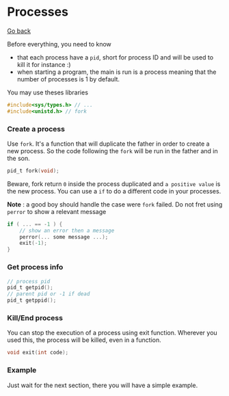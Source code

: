 # Processes

[Go back](../../../__old/c)

Before everything, you need to know

* that each process have a ``pid``, short for
process ID and will be used to kill it for instance :)
* when starting a program, the main is run is a process
meaning that the number of processes is 1 by default.
  
You may use theses libraries

```c
#include<sys/types.h> // ...
#include<unistd.h> // fork
```

### Create a process

Use ``fork``. It's a function that will duplicate
the father in order to create a new process.
So the code following the ``fork`` will
be run in the father and in the son.

```c
pid_t fork(void);
```

Beware, fork return ``0`` inside the process duplicated
and ``a positive value`` is the new process. You can
use a ``if`` to do a different code in your
processes.

**Note** : a good boy should handle the case were ``fork``
failed. Do not fret using ```perror``` to show
a relevant message

```c
if ( ... == -1 ) {
    // show an error then a message
    perror(... some message ...);
    exit(-1);
}
```

### Get process info

```c
// process pid
pid_t getpid();
// parent pid or -1 if dead
pid_t getppid();
```

### Kill/End process

You can stop the execution of a process
using exit function. Wherever you used this,
the process will be killed, even in a function.

```c
void exit(int code);
```

### Example

Just wait for the next section, there you will have
a simple example.